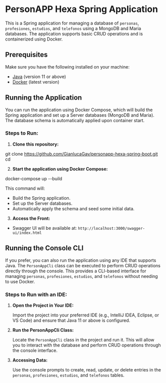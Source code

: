 # PersonAPP Hexa Spring Application

This is a Spring application for managing a database of `personas`, `profesiones`, `estudios`, and `telefonos` using a MongoDB and Maria databases. The application supports basic CRUD operations and is containerized using Docker.

## Prerequisites

Make sure you have the following installed on your machine:

- [Java](https://www.oracle.com/java/technologies/downloads/) (version 11 or above)
- [Docker](https://www.docker.com/get-started) (latest version)

## Running the Application

You can run the application using Docker Compose, which will build the Spring application and set up a Server databases (MongoDB and Maria). The database schema is automatically applied upon container start.

### Steps to Run:

1. **Clone this repository:**

git clone https://github.com/GianlucaGav/personapp-hexa-spring-boot.git
cd <your-repo-directory>


2. **Start the application using Docker Compose:**

docker-compose up --build


This command will:

- Build the Spring application.
- Set up the Server databases.
- Automatically apply the schema and seed some initial data.

3. **Access the Front:**

- Swagger UI will be available at: `http://localhost:3000/swagger-ui/index.html`

## Running the Console CLI

If you prefer, you can also run the application using any IDE that supports Java. The `PersonAppCli` class can be executed to perform CRUD operations directly through the console. This provides a CLI-based interface for managing `personas`, `profesiones`, `estudios`, and `telefonos` without needing to use Docker.

### Steps to Run with an IDE:

1. **Open the Project in Your IDE:**

   Import the project into your preferred IDE (e.g., IntelliJ IDEA, Eclipse, or VS Code) and ensure that Java 11 or above is configured.

2. **Run the PersonAppCli Class:**

   Locate the `PersonAppCli` class in the project and run it. This will allow you to interact with the database and perform CRUD operations through the console interface.

3. **Accessing Data:**

   Use the console prompts to create, read, update, or delete entries in the `personas`, `profesiones`, `estudios`, and `telefonos` tables.
